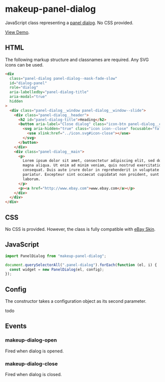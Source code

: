 # makeup-panel-dialog

JavaScript class representing a [panel dialog](https://ebay.gitbook.io/mindpatterns/disclosure/panel-dialog). No CSS provided.

[View Demo](https://makeup.github.io/makeup-js/makeup-panel-dialog/index.html).

## HTML

The following markup structure and classnames are required. Any SVG icons can be used.

```html
<div
  class="panel-dialog panel-dialog--mask-fade-slow"
  id="dialog-panel"
  role="dialog"
  aria-labelledby="panel-dialog-title"
  aria-modal="true"
  hidden
>
  <div class="panel-dialog__window panel-dialog__window--slide">
    <div class="panel-dialog__header">
      <h2 id="panel-dialog-title">Heading</h2>
      <button aria-label="Close dialog" class="icon-btn panel-dialog__close" type="button">
        <svg aria-hidden="true" class="icon icon--close" focusable="false" height="16" width="16">
          <use xlink:href="../icon.svg#icon-close"></use>
        </svg>
      </button>
    </div>
    <div class="panel-dialog__main">
      <p>
        Lorem ipsum dolor sit amet, consectetur adipiscing elit, sed do eiusmod tempor incididunt ut labore et dolore
        magna aliqua. Ut enim ad minim veniam, quis nostrud exercitation ullamco laboris nisi ut aliquip ex ea commodo
        consequat. Duis aute irure dolor in reprehenderit in voluptate velit esse cillum dolore eu fugiat nulla
        pariatur. Excepteur sint occaecat cupidatat non proident, sunt in culpa qui officia deserunt mollit anim id est
        laborum.
      </p>
      <p><a href="http://www.ebay.com">www.ebay.com</a></p>
    </div>
  </div>
</div>
```

## CSS

No CSS is provided. However, the class is fully compatible with [eBay Skin](https://ebay.github.io/skin/#panel-dialog).

## JavaScript

```js
import PanelDialog from "makeup-panel-dialog";

document.querySelectorAll(".panel-dialog").forEach(function (el, i) {
  const widget = new PanelDialog(el, config);
});
```

## Config

The constructor takes a configuration object as its second parameter.

todo

## Events

### makeup-dialog-open

Fired when dialog is opened.

### makeup-dialog-close

Fired when dialog is closed.
